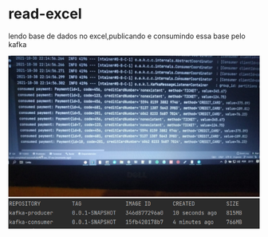 # read-excel
lendo base de dados no excel,publicando e consumindo essa base pelo kafka

<img src="https://github.com/Jeremias-2000/read-excel/blob/master/images/WhatsApp Image 2021-10-30 at 10.15.33 PM (1).jpeg?w=12">


<img src="https://github.com/Jeremias-2000/read-excel/blob/master/images/image ler-excel.png?w=12">
